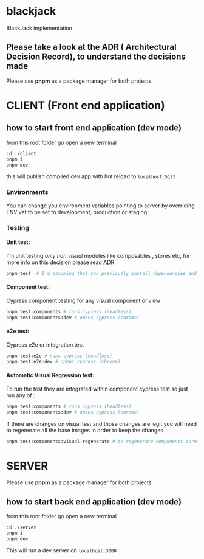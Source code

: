 # blackjack

BlackJack implementation

## Please take a look at the ADR ( Architectural Decision Record), to understand the decisions made

Please use **pnpm** as a package manager for both projects

# CLIENT (Front end application)

## how to start front end application (dev mode)

from this root folder go open a new terminal

```bash
cd ./client
pnpm i
pnpm dev
```

this will publish compiled dev app with hot reload to `localhost:5173`

### Environments

You can change you environment variables pointing to server by overriding ENV vat to be set to development, production or staging

### Testing

#### Unit test:

I'm unit testing _only non visual_ modules like composables , stores etc, for more info on this decision please read [ADR](./ADR.md)

```bash
pnpm test  # I'm assuming that you previously install dependencies and you are in the client folder
```

#### Component test:

Cypress component testing for any visual component or view

```bash
pnpm test:components # runs cypress (headless)
pnpm test:components:dev # opens cypress (chrome)
```

#### e2e test:

Cypress e2e or integration test

```bash
pnpm test:e2e # runs cypress (headless)
pnpm test:e2e:dev # opens cypress (chrome)
```

#### Automatic Visual Regression test:

To run the test they are integrated within component cypress test so just run any of :

```bash
pnpm test:components # runs cypress (headless)
pnpm test:components:dev # opens cypress (chrome)
```

If there are changes on visual test and those changes are legit you will need to regenerate all the base images in order to keep the changes

```bash
pnpm test:components:visual-regenerate # to regenerate components screenshots
```

# SERVER

Please use **pnpm** as a package manager for both projects

## how to start back end application (dev mode)

from this root folder go open a new terminal

```bash
cd ./server
pnpm i
pnpm dev
```

This will run a dev server on `localhost:3000`
